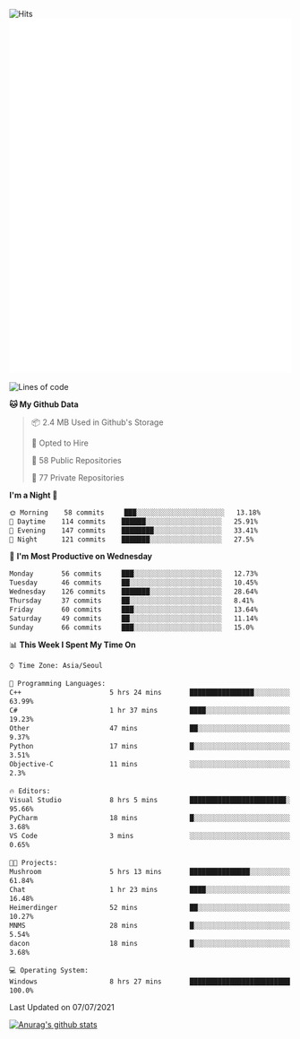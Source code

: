 ![Hits](https://hits.seeyoufarm.com/api/count/incr/badge.svg?url=https%3A%2F%2Fgithub.com%2Fkokose1234&count_bg=%2379C83D&title_bg=%23555555&icon=apple.svg&icon_color=%23E7E7E7&title=hits&edge_flat=false)
<br/>
![Metrics](https://github.com/kokose1234/kokose1234/blob/main/github-metrics.svg)

<!--START_SECTION:waka-->
![Lines of code](https://img.shields.io/badge/From%20Hello%20World%20I%27ve%20Written-13.1%20million%20lines%20of%20code-blue)

**🐱 My Github Data** 

> 📦 2.4 MB Used in Github's Storage 
 > 
> 💼 Opted to Hire
 > 
> 📜 58 Public Repositories 
 > 
> 🔑 77 Private Repositories  
 > 
**I'm a Night 🦉** 

```text
🌞 Morning    58 commits     ███░░░░░░░░░░░░░░░░░░░░░░   13.18% 
🌆 Daytime    114 commits    ██████░░░░░░░░░░░░░░░░░░░   25.91% 
🌃 Evening    147 commits    ████████░░░░░░░░░░░░░░░░░   33.41% 
🌙 Night      121 commits    ███████░░░░░░░░░░░░░░░░░░   27.5%

```
📅 **I'm Most Productive on Wednesday** 

```text
Monday       56 commits     ███░░░░░░░░░░░░░░░░░░░░░░   12.73% 
Tuesday      46 commits     ██░░░░░░░░░░░░░░░░░░░░░░░   10.45% 
Wednesday    126 commits    ███████░░░░░░░░░░░░░░░░░░   28.64% 
Thursday     37 commits     ██░░░░░░░░░░░░░░░░░░░░░░░   8.41% 
Friday       60 commits     ███░░░░░░░░░░░░░░░░░░░░░░   13.64% 
Saturday     49 commits     ██░░░░░░░░░░░░░░░░░░░░░░░   11.14% 
Sunday       66 commits     ███░░░░░░░░░░░░░░░░░░░░░░   15.0%

```


📊 **This Week I Spent My Time On** 

```text
⌚︎ Time Zone: Asia/Seoul

💬 Programming Languages: 
C++                      5 hrs 24 mins       ████████████████░░░░░░░░░   63.99% 
C#                       1 hr 37 mins        ████░░░░░░░░░░░░░░░░░░░░░   19.23% 
Other                    47 mins             ██░░░░░░░░░░░░░░░░░░░░░░░   9.37% 
Python                   17 mins             █░░░░░░░░░░░░░░░░░░░░░░░░   3.51% 
Objective-C              11 mins             ░░░░░░░░░░░░░░░░░░░░░░░░░   2.3%

🔥 Editors: 
Visual Studio            8 hrs 5 mins        ████████████████████████░   95.66% 
PyCharm                  18 mins             █░░░░░░░░░░░░░░░░░░░░░░░░   3.68% 
VS Code                  3 mins              ░░░░░░░░░░░░░░░░░░░░░░░░░   0.65%

🐱‍💻 Projects: 
Mushroom                 5 hrs 13 mins       ███████████████░░░░░░░░░░   61.84% 
Chat                     1 hr 23 mins        ████░░░░░░░░░░░░░░░░░░░░░   16.48% 
Heimerdinger             52 mins             ██░░░░░░░░░░░░░░░░░░░░░░░   10.27% 
MNMS                     28 mins             █░░░░░░░░░░░░░░░░░░░░░░░░   5.54% 
dacon                    18 mins             █░░░░░░░░░░░░░░░░░░░░░░░░   3.68%

💻 Operating System: 
Windows                  8 hrs 27 mins       █████████████████████████   100.0%

```


 Last Updated on 07/07/2021
<!--END_SECTION:waka-->

[![Anurag's github stats](https://github-readme-stats.vercel.app/api?username=kokose1234&theme=dracula)](https://github.com/anuraghazra/github-readme-stats)



	
